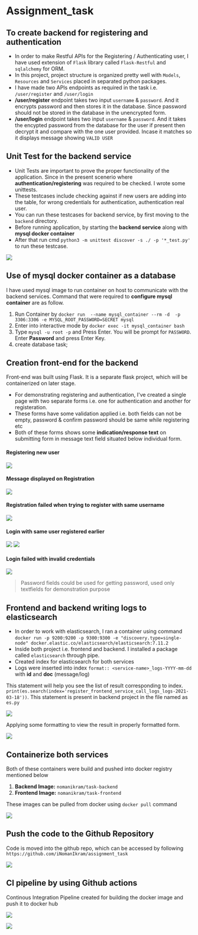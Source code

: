 # Assignment_task

## To create backend for registering and authentication
* In order to make Restful APIs for the Registering / Authenticating user, I have used extension of `Flask` library called `Flask-Restful` and `sqlalchemy` for ORM. 
* In this project, project structure is organized pretty well with `Models`, `Resources` and `Services` placed in separated python packages. 
* I have made two APIs endpoints as required in the task i.e. `/user/register` and `/user/login`
* **/user/register** endpoint takes two input `username` & `password`. And it encrypts password and then stores it in the database. Since password should not be stored in the database in the unencrypted form.
* **/user/login** endpoint takes two input `username` & `password`. And it takes the encypted password from the database for the user if present then decrypt it and compare with the one user provided. Incase it matches so it displays message showing `VALID USER` 


## Unit Test for the backend service
* Unit Tests are important to prove the proper functionality of the application.
  Since in the present scenerio where **authentication/registering** was required to  be checked. I wrote some unittests.
* These testcases include checking against if new users are adding into the table, for wrong credentials for authentication, authentication real user.
* You can run these testcases for backend service, by first moving to the `backend` directory.
* Before running application, by starting the **backend service** along with **mysql docker container**
* After that run cmd `python3 -m unittest discover -s ./ -p '*_test.py'` to run these testcase.

![](img/unittest.png)

## Use of mysql docker container as a database
I have used mysql image to run container on host to communicate with the backend services. Command that were required to **configure mysql container** are as follow.

1. Run Container by 
`docker run  --name mysql_container --rm -d  -p 3306:3306 -e MYSQL_ROOT_PASSWORD=SECRET mysql` 
2. Enter into interactive mode by `docker exec -it mysql_container bash`
3. Type `mysql -u root -p` and Press Enter. You will be prompt for `PASSWORD`. Enter **Password** and press Enter Key.
4. create database task;


 
## Creation front-end for the backend
Front-end was built using Flask. It is a separate flask project, which will be containerized on later stage.

* For demonstrating registering and authentication, I've created a single page with two separate forms i.e. one for authentication and another for registeration.
* These forms have some validation applied i.e. both fields can not be empty, password & confirm password should be same while registering etc
* Both of these forms shows some **indication/response text** on submitting form in message text field situated below individual form.

#### **Registering new user**
![](img/register1.png) 
#### **Message displayed on Registration**
![](img/register2.png)
#### **Registration failed when trying to register with same username**
![](img/register3.png)
#### **Login with same user registered earlier**
![](img/login1.png)
![](img/login2.png)
#### **Login failed with invalid credentials**<!---->
![](img/login3.png)

> Password fields could be used for getting password, used only textfields for demonstration purpose

## Frontend and backend writing logs to elasticsearch
* In order to work with elasticsearch, I ran a container using command 
 `docker run -p 9200:9200 -p 9300:9300 -e "discovery.type=single-node" docker.elastic.co/elasticsearch/elasticsearch:7.11.2`
* Inside both project i.e. frontend and backend. I installed a package called `elasticsearch`  through pipe. 
* Created index for elasticsearch for both services
* Logs were inserted into index `format:: <service-name>_logs-YYYY-mm-dd` with **id** and **doc** (message/log)
<!--* After getting some logs into elasticsearch, run queury `body = {
    "from":0,
    "size":5,
    "query": {
        "match": {
            "message":"backend"
        }
    }
}`
-->

This statement will help you see the list of result corresponding to index.
`print(es.search(index='register_frontend_service_call_logs_logs-2021-03-18'))`. This statement is present in backend project in the file named as `es.py`

![](img/es1.png)

Applying some formatting to view the result in properly formatted form.

![](img/es2.png)

## Containerize both services
Both of these containers were build and pushed into docker registry mentioned below

1. **Backend Image:** `nomanikram/task-backend`
2. **Frontend Image:** 	`nomanikram/task-frontend`

These images can be pulled from docker using `docker pull` command

![](img/docker.png)

## Push the code to the Github Repository
Code is moved into the github repo, which can be accessed by following `https://github.com/iNomanIkram/assignment_task`

![](img/repo.png)

## CI pipeline by using Github actions
Continous Integration Pipeline created for building the docker image and push it to docker hub

![](img/code.png)

![](img/gitaction.jpg)


